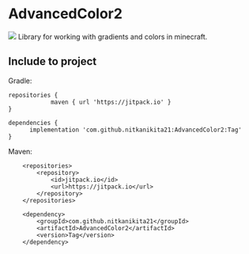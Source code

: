 # AdvancedColor2
[![](https://jitpack.io/v/nitkanikita21/AdvancedColor2.svg)](https://jitpack.io/#nitkanikita21/AdvancedColor2)
Library for working with gradients and colors in minecraft.

## Include to project
Gradle:
```
repositories {
			maven { url 'https://jitpack.io' }
}
```
```
dependencies {
      implementation 'com.github.nitkanikita21:AdvancedColor2:Tag'
}
```

Maven:
```
	<repositories>
		<repository>
		    <id>jitpack.io</id>
		    <url>https://jitpack.io</url>
		</repository>
	</repositories>
```
```
	<dependency>
	    <groupId>com.github.nitkanikita21</groupId>
	    <artifactId>AdvancedColor2</artifactId>
	    <version>Tag</version>
	</dependency>
```
